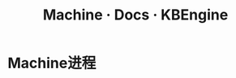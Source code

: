 ﻿---
layout: docs_cn
title: Machine · Docs · KBEngine
tab: docs
docsitem: documentation-kbengineoverview-machine
---

Machine进程
====================


